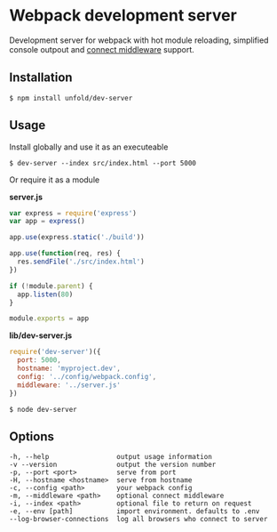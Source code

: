 # Webpack development server
Development server for webpack with hot module reloading, simplified console outpout and [connect middleware](https://github.com/senchalabs/connect/wiki) support.

## Installation
`$ npm install unfold/dev-server`

## Usage
Install globally and use it as an executeable

```$ dev-server --index src/index.html --port 5000```

Or require it as a module

**server.js**
``` javascript
var express = require('express')
var app = express()

app.use(express.static('./build'))

app.use(function(req, res) {
  res.sendFile('./src/index.html')
})

if (!module.parent) {
  app.listen(80)
}

module.exports = app
```

**lib/dev-server.js**
``` javascript
require('dev-server')({
  port: 5000,
  hostname: 'myproject.dev',
  config: '../config/webpack.config',
  middleware: '../server.js'
})
```

`$ node dev-server`


## Options
```
-h, --help                 output usage information
-v --version               output the version number
-p, --port <port>          serve from port
-H, --hostname <hostname>  serve from hostname
-c, --config <path>        your webpack config
-m, --middleware <path>    optional connect middleware
-i, --index <path>         optional file to return on request
-e, --env [path]           import environment. defaults to .env
--log-browser-connections  log all browsers who connect to server
```
